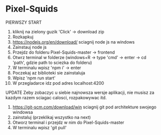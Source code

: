 # Pixel-Squids

PIERWSZY START

1. kliknij na zielony guzik 'Click' -> download zip
2. Rozkapkuj
3. https://nodejs.org/en/download/ sciagnij node js na windows
4. Zainstauj node js
5. Przejdz do folderu Pixel-Squids-master -> frontend
6. Otwrz terminal w folderze  (windows+R -> type 'cmd' -> enter -> cd 'path', gdzie path to sciezka do folderu)
7. W terminalu wpisz 'npm i' -> enter
8. Poczekaj az biblioteki sie zainstaluja
9. Wpisz 'npm run start'
10. W przegladarce idz pod adres localhost:4200


UPDATE
Zeby zobaczyc u siebie najnowsza wersje aplikacji, nie musisz za kazdym razem sciagac calosci, rozpakowywac itd.
1. https://git-scm.com/download/win sciagnij git pod architekture swojego windowsa
2. zainstaluj (przeklikaj wszystko na next)
3. Otworz terminal i przejdz w nim do Pixel-Squids-master
4. W terminalu wpisz 'git pull' 
